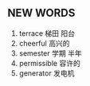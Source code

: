 ## NEW WORDS

1. terrace 梯田 阳台
2. cheerful 高兴的
3. semester 学期 半年
4. permissible 容许的
5. generator 发电机
